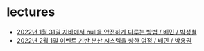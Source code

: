 # lectures

- [2022년 1월 31일 자바에서 null을 안전하게 다루는 방법 / 배민 / 박성철](https://github.com/keepinmindsh/lectures/blob/main/java/2022-01-31_aboutNull.md)
- [2022년 2월 1일 이벤트 기반 분산 시스템을 향한 여정 / 배민 / 박용권](https://github.com/keepinmindsh/lectures/blob/main/eventdriven/2022-02-01_event_driven_is.md)